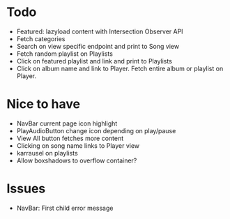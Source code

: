 # Todo
  - Featured: lazyload content with Intersection Observer API
  - Fetch categories
  - Search on view specific endpoint and print to Song view
  - Fetch random playlist on Playlists
  - Click on featured playlist and link and print to Playlists
  - Click on album name and link to Player. Fetch entire album or playlist on Player. 

# Nice to have
  - NavBar current page icon highlight
  - PlayAudioButton change icon depending on play/pause
  - View All button fetches more content
  - Clicking on song name links to Player view
  - karrausel on playlists
  - Allow boxshadows to overflow container?

# Issues
  - NavBar: First child error message 

